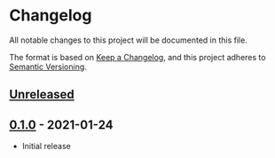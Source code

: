 # Changelog

All notable changes to this project will be documented in this file.

The format is based on [Keep a Changelog](https://keepachangelog.com/en/1.0.0/),
and this project adheres to [Semantic Versioning](https://semver.org/spec/v2.0.0.html).

## [Unreleased]

## [0.1.0] - 2021-01-24
- Initial release

[unreleased]: https://github.com/upsect/recoil/compare/v0.1.0...HEAD
[0.1.0]: https://github.com/upsect/recoil/releases/tag/v0.1.0
